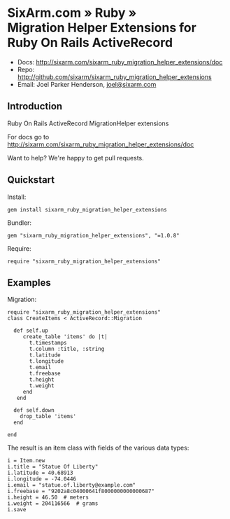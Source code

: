 # SixArm.com » Ruby » <br> Migration Helper Extensions for Ruby On Rails ActiveRecord

* Docs: <http://sixarm.com/sixarm_ruby_migration_helper_extensions/doc>
* Repo: <http://github.com/sixarm/sixarm_ruby_migration_helper_extensions>
* Email: Joel Parker Henderson, <joel@sixarm.com>


## Introduction

Ruby On Rails ActiveRecord MigrationHelper extensions

For docs go to <http://sixarm.com/sixarm_ruby_migration_helper_extensions/doc>

Want to help? We're happy to get pull requests.


## Quickstart

Install:

    gem install sixarm_ruby_migration_helper_extensions

Bundler:

    gem "sixarm_ruby_migration_helper_extensions", "=1.0.8"

Require:

    require "sixarm_ruby_migration_helper_extensions"


## Examples

Migration:

    require "sixarm_ruby_migration_helper_extensions"
    class CreateItems < ActiveRecord::Migration

      def self.up
         create_table 'items' do |t|
           t.timestamps
           t.column :title, :string
           t.latitude
           t.longitude
           t.email
           t.freebase
           t.height
           t.weight
         end
       end

      def self.down
        drop_table 'items'
      end

    end

The result is an item class with fields of the various data types:

    i = Item.new
    i.title = "Statue Of Liberty"
    i.latitude = 40.68913
    i.longitude = -74.0446
    i.email = "statue.of.liberty@example.com"
    i.freebase = "9202a8c04000641f8000000000000687"
    i.height = 46.50  # meters
    i.weight = 204116566  # grams
    i.save

